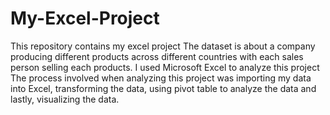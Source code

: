 # My-Excel-Project
This repository contains my excel project
The dataset is about a company producing different products across different countries with each sales person selling each products.
I used Microsoft Excel to analyze this project
The process involved when analyzing this project was importing my data into Excel, transforming the data, using pivot table to analyze the data and lastly, visualizing the data.
